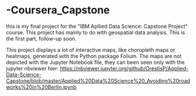 # -Coursera_Capstone

this is my final project for the "IBM Apllied Data Science: Capstone Project" course.
This project has mainly to do with geospatial data analysis.
This is the first part, follow-up soon.

This project displays a lot of interactive maps, like choropleth maps or heatmaps, generated with the Python package Folium.
The maps are not depicted with the Jupyter Notebook file, they can been seen only with the jupyter nbviewer hier:
https://nbviewer.jupyter.org/github/OrestisP/Applied-Data-Science-Capstone/blob/master/Applied%20Data%20Science%20_Avoiding%20roadworks%20in%20Berlin.ipynb

